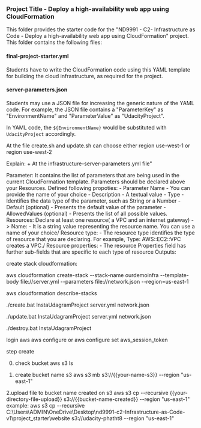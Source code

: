 ### Project Title - Deploy a high-availability web app using CloudFormation

This folder provides the starter code for the "ND9991 - C2- Infrastructure as Code - Deploy a high-availability web app using CloudFormation" project. This folder contains the following files:

#### final-project-starter.yml

Students have to write the CloudFormation code using this YAML template for building the cloud infrastructure, as required for the project.

#### server-parameters.json

Students may use a JSON file for increasing the generic nature of the YAML code. For example, the JSON file contains a "ParameterKey" as "EnvironmentName" and "ParameterValue" as "UdacityProject".

In YAML code, the `${EnvironmentName}` would be substituted with `UdacityProject` accordingly.

At the file create.sh and update.sh can choose either region use-west-1 or region use-west-2

Explain: + At the infrastructure-server-parameters.yml file"

Parameter: It contains the list of parameters that are being used in the current CloudFormation template. Parameters should be declared above your Resources.
Defined following propoties: - Parameter Name - You can provide the name of your choice - Description - A textual value - Type - Identifies the data type of the parameter, such as String or a Number - Default (optional) - Presents the default value of the parameter - AllowedValues (optional) - Presents the list of all possible values.
Resources: Declare at least one resource( a VPC and an internet gateway) -> Name: - It is a string value representing the resource name. You can use a name of your choice/ Resource type: - The resource type identifies the type of resource that you are declaring. For example, Type: AWS::EC2::VPC creates a VPC./ Resource properties: - The resource Properties field has further sub-fields that are specific to each type of resource
Outputs:

create stack cloudformation:

aws cloudformation create-stack --stack-name ourdemoinfra --template-body file://server.yml --parameters file://network.json --region=us-east-1

aws cloudformation describe-stacks

./create.bat InstaUdagramProject server.yml network.json

./update.bat InstaUdagramProject server.yml network.json

./destroy.bat InstaUdagramProject

login aws
aws configure or aws configure set aws_session_token

step create

0. check bucket
   aws s3 ls

1. create bucket name s3
   aws s3 mb s3://{{your-name-s3}} --region "us-east-1"

2.upload file to bucket name created on s3
aws s3 cp --recursive {{your-directory-file-upload}} s3://{{bucket-name-created}} --region "us-east-1"
example: aws s3 cp --recursive C:\Users\ADMIN\OneDrive\Desktop\nd9991-c2-Infrastructure-as-Code-v1\project_starter\website s3://udacity-phatht8 --region "us-east-1"
